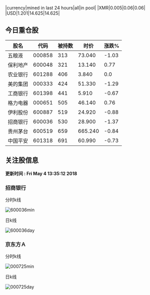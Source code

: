 |currency|mined in last 24 hours|all|in pool|
|XMR|0.005|0.06|0.06|
|USD|1.201|14.625|14.625|

## 今日重仓股 

|股名|代码|被持数|时价|涨跌%|
|---|---|---|---|---|
|五粮液|000858|313|73.040|-1.03|
|保利地产|600048|321|13.140|0.77|
|农业银行|601288|406|3.840|0.0|
|美的集团|000333|424|51.330|-1.29|
|工商银行|601398|441|5.910|-0.67|
|格力电器|000651|505|46.140|0.76|
|伊利股份|600887|519|24.920|-0.88|
|招商银行|600036|530|28.900|-1.37|
|贵州茅台|600519|659|665.240|-0.84|
|中国平安|601318|691|60.990|-0.73|

## 关注股信息
**更新时间 : Fri May  4 13:35:12 2018**
### 招商银行 
分时k线

![600036min](http://image.sinajs.cn/newchart/min/n/sh600036.gif)

日k线

![600036day](http://image.sinajs.cn/newchart/daily/n/sh600036.gif)

### 京东方Ａ 
分时k线

![000725min](http://image.sinajs.cn/newchart/min/n/sz000725.gif)

日k线

![000725day](http://image.sinajs.cn/newchart/daily/n/sz000725.gif)
